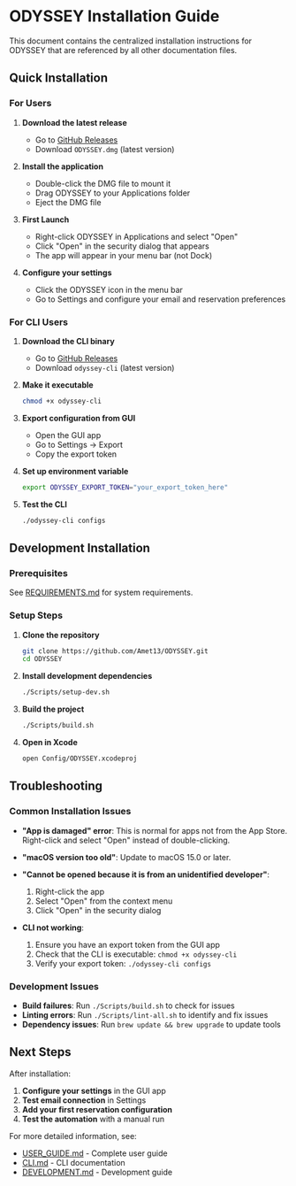 # ODYSSEY Installation Guide

This document contains the centralized installation instructions for ODYSSEY that are referenced by all other documentation files.

## Quick Installation

### For Users

1. **Download the latest release**

   - Go to [GitHub Releases](https://github.com/Amet13/ODYSSEY/releases)
   - Download `ODYSSEY.dmg` (latest version)

2. **Install the application**

   - Double-click the DMG file to mount it
   - Drag ODYSSEY to your Applications folder
   - Eject the DMG file

3. **First Launch**

   - Right-click ODYSSEY in Applications and select "Open"
   - Click "Open" in the security dialog that appears
   - The app will appear in your menu bar (not Dock)

4. **Configure your settings**
   - Click the ODYSSEY icon in the menu bar
   - Go to Settings and configure your email and reservation preferences

### For CLI Users

1. **Download the CLI binary**

   - Go to [GitHub Releases](https://github.com/Amet13/ODYSSEY/releases)
   - Download `odyssey-cli` (latest version)

2. **Make it executable**

   ```bash
   chmod +x odyssey-cli
   ```

3. **Export configuration from GUI**

   - Open the GUI app
   - Go to Settings → Export
   - Copy the export token

4. **Set up environment variable**

   ```bash
   export ODYSSEY_EXPORT_TOKEN="your_export_token_here"
   ```

5. **Test the CLI**
   ```bash
   ./odyssey-cli configs
   ```

## Development Installation

### Prerequisites

See [REQUIREMENTS.md](REQUIREMENTS.md) for system requirements.

### Setup Steps

1. **Clone the repository**

   ```bash
   git clone https://github.com/Amet13/ODYSSEY.git
   cd ODYSSEY
   ```

2. **Install development dependencies**

   ```bash
   ./Scripts/setup-dev.sh
   ```

3. **Build the project**

   ```bash
   ./Scripts/build.sh
   ```

4. **Open in Xcode**
   ```bash
   open Config/ODYSSEY.xcodeproj
   ```

## Troubleshooting

### Common Installation Issues

- **"App is damaged" error**: This is normal for apps not from the App Store. Right-click and select "Open" instead of double-clicking.

- **"macOS version too old"**: Update to macOS 15.0 or later.

- **"Cannot be opened because it is from an unidentified developer"**:

  1. Right-click the app
  2. Select "Open" from the context menu
  3. Click "Open" in the security dialog

- **CLI not working**:
  1. Ensure you have an export token from the GUI app
  2. Check that the CLI is executable: `chmod +x odyssey-cli`
  3. Verify your export token: `./odyssey-cli configs`

### Development Issues

- **Build failures**: Run `./Scripts/build.sh` to check for issues
- **Linting errors**: Run `./Scripts/lint-all.sh` to identify and fix issues
- **Dependency issues**: Run `brew update && brew upgrade` to update tools

## Next Steps

After installation:

1. **Configure your settings** in the GUI app
2. **Test email connection** in Settings
3. **Add your first reservation configuration**
4. **Test the automation** with a manual run

For more detailed information, see:

- [USER_GUIDE.md](USER_GUIDE.md) - Complete user guide
- [CLI.md](CLI.md) - CLI documentation
- [DEVELOPMENT.md](DEVELOPMENT.md) - Development guide
